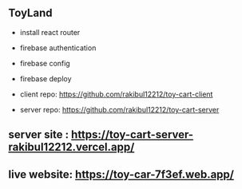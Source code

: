 ## ToyLand

- install react router

- firebase authentication

- firebase config

- firebase deploy

- client repo: https://github.com/rakibul12212/toy-cart-client

- server repo: https://github.com/rakibul12212/toy-cart-server

## server site : https://toy-cart-server-rakibul12212.vercel.app/

## live website: https://toy-car-7f3ef.web.app/

